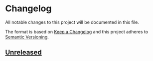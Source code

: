 # Changelog
All notable changes to this project will be documented in this file.

The format is based on [Keep a Changelog](http://keepachangelog.com/en/1.0.0/)
and this project adheres to [Semantic Versioning](http://semver.org/spec/v2.0.0.html).

## [Unreleased]


[Unreleased]: https://github.com/ecomdev/php-bytes/compare/4b825dc642cb6eb9a060e54bf8d69288fbee4904...HEAD

